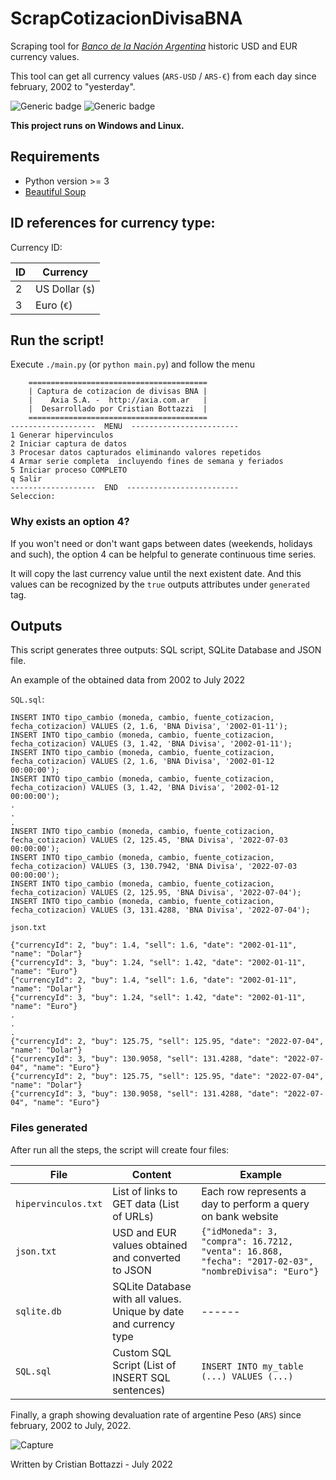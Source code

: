 # ScrapCotizacionDivisaBNA
Scraping tool for [*Banco de la Nación Argentina*](www.bna.com.ar) historic USD and EUR currency values.

This tool can get all currency values (`ARS-USD` / `ARS-€`) from each day since february, 2002 to "yesterday".

![Generic badge](https://img.shields.io/badge/made%20with-Python-blue.svg) ![Generic badge](https://img.shields.io/badge/status-PROD-green.svg)


**This project runs on Windows and Linux.**


## Requirements

- Python version >= 3
- [Beautiful Soup]

## ID references for currency type:

Currency ID:

| ID | Currency |
| ------ | ------ |
| 2 | US Dollar (`$`) |
| 3 | Euro (`€`) |

## Run the script!

Execute `./main.py` (or `python main.py`) and follow the menu

```
    ========================================
    | Captura de cotizacion de divisas BNA |
    |    Axia S.A. -  http://axia.com.ar   |
    |  Desarrollado por Cristian Bottazzi  |
    ========================================
-------------------  MENU  ------------------------
1 Generar hipervinculos
2 Iniciar captura de datos
3 Procesar datos capturados eliminando valores repetidos
4 Armar serie completa  incluyendo fines de semana y feriados
5 Iniciar proceso COMPLETO 
q Salir
-------------------  END  -------------------------
Seleccion:

```

### Why exists an option 4?

If you won't need or don't want gaps between dates (weekends, holidays and such), the option 4 can be helpful to generate continuous time series.

It will copy the last currency value until the next existent date. And this values can be recognized by the `true` outputs attributes under `generated` tag.

## Outputs

This script generates three outputs: SQL script, SQLite Database and JSON file.

An example of the obtained data from 2002 to July 2022

`SQL.sql`:
```
INSERT INTO tipo_cambio (moneda, cambio, fuente_cotizacion, fecha_cotizacion) VALUES (2, 1.6, 'BNA Divisa', '2002-01-11');
INSERT INTO tipo_cambio (moneda, cambio, fuente_cotizacion, fecha_cotizacion) VALUES (3, 1.42, 'BNA Divisa', '2002-01-11');
INSERT INTO tipo_cambio (moneda, cambio, fuente_cotizacion, fecha_cotizacion) VALUES (2, 1.6, 'BNA Divisa', '2002-01-12 00:00:00');
INSERT INTO tipo_cambio (moneda, cambio, fuente_cotizacion, fecha_cotizacion) VALUES (3, 1.42, 'BNA Divisa', '2002-01-12 00:00:00');
.
.
.
INSERT INTO tipo_cambio (moneda, cambio, fuente_cotizacion, fecha_cotizacion) VALUES (2, 125.45, 'BNA Divisa', '2022-07-03 00:00:00');
INSERT INTO tipo_cambio (moneda, cambio, fuente_cotizacion, fecha_cotizacion) VALUES (3, 130.7942, 'BNA Divisa', '2022-07-03 00:00:00');
INSERT INTO tipo_cambio (moneda, cambio, fuente_cotizacion, fecha_cotizacion) VALUES (2, 125.95, 'BNA Divisa', '2022-07-04');
INSERT INTO tipo_cambio (moneda, cambio, fuente_cotizacion, fecha_cotizacion) VALUES (3, 131.4288, 'BNA Divisa', '2022-07-04');

```

`json.txt`
```
{"currencyId": 2, "buy": 1.4, "sell": 1.6, "date": "2002-01-11", "name": "Dolar"}
{"currencyId": 3, "buy": 1.24, "sell": 1.42, "date": "2002-01-11", "name": "Euro"}
{"currencyId": 2, "buy": 1.4, "sell": 1.6, "date": "2002-01-11", "name": "Dolar"}
{"currencyId": 3, "buy": 1.24, "sell": 1.42, "date": "2002-01-11", "name": "Euro"}
.
.
.
{"currencyId": 2, "buy": 125.75, "sell": 125.95, "date": "2022-07-04", "name": "Dolar"}
{"currencyId": 3, "buy": 130.9058, "sell": 131.4288, "date": "2022-07-04", "name": "Euro"}
{"currencyId": 2, "buy": 125.75, "sell": 125.95, "date": "2022-07-04", "name": "Dolar"}
{"currencyId": 3, "buy": 130.9058, "sell": 131.4288, "date": "2022-07-04", "name": "Euro"}
```

### Files generated

After run all the steps, the script will create four files:

| File | Content | Example |
| ------ | ------ | ------ |
| `hipervinculos.txt` | List of links to GET data (List of URLs) | Each row represents a day to perform a query on bank website |
| `json.txt` | USD and EUR values obtained and converted to JSON | `{"idMoneda": 3, "compra": 16.7212, "venta": 16.868, "fecha": "2017-02-03", "nombreDivisa": "Euro"}` |
| `sqlite.db` | SQLite Database with all values. Unique by date and currency type | ------ |
| `SQL.sql` | Custom SQL Script (List of INSERT SQL sentences)| `INSERT INTO my_table (...) VALUES (...)` |


Finally, a graph showing devaluation rate of argentine Peso (`ARS`) since february, 2002 to July, 2022.

![Capture](https://github.com/Axia-SA/ScrappingBNA/blob/master/serie.PNG)

Written by Cristian Bottazzi - July 2022


[//]: #
   [Beautiful Soup]: <https://www.crummy.com/software/BeautifulSoup/bs4/doc/>
